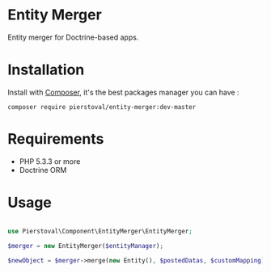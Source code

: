 Entity Merger
===============

Entity merger for Doctrine-based apps.

Installation
===============

Install with [Composer](https://getcomposer.org/), it's the best packages manager you can have :

```shell
composer require pierstoval/entity-merger:dev-master
```

Requirements
===============

* PHP 5.3.3 or more
* Doctrine ORM

Usage
===============

```php

use Pierstoval\Component\EntityMerger\EntityMerger;

$merger = new EntityMerger($entityManager);

$newObject = $merger->merge(new Entity(), $postedDatas, $customMapping);

```
